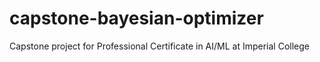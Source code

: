 # capstone-bayesian-optimizer
Capstone project for Professional Certificate in AI/ML at Imperial College

